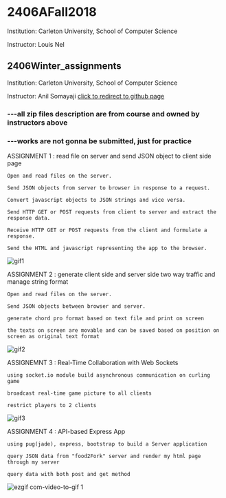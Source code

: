 # 2406AFall2018
Institution: Carleton University, School of Computer Science

Instructor: Louis Nel


## 2406Winter_assignments 
Institution: Carleton University, School of Computer Science

Instructor: Anil Somayaji
[click to redirect to github page](./2406Winter_assignments)

### ---all zip files description are from course and owned by instructors above

### ---works are not gonna be submitted, just for practice



ASSIGNMENT 1 :  read file on server and send JSON object to client side page

	Open and read files on the server.

	Send JSON objects from server to browser in response to a request.

	Convert javascript objects to JSON strings and vice versa. 

	Send HTTP GET or POST requests from client to server and extract the response data.

	Receive HTTP GET or POST requests from the client and formulate a response. 

	Send the HTML and javascript representing the app to the browser.
	
	


![gif1](https://user-images.githubusercontent.com/38830527/47385550-6163a380-d6d8-11e8-9bdf-b8b23b89fddc.gif)


ASSIGNMENT 2 :  generate client side and server side two way traffic and manage string format

	Open and read files on the server.

	Send JSON objects between browser and server.

	generate chord pro format based on text file and print on screen

	the texts on screen are movable and can be saved based on position on screen as original text format



![gif2](https://user-images.githubusercontent.com/38830527/47385640-996ae680-d6d8-11e8-8539-748f540e591b.gif)

ASSIGNEMNT 3 :  Real-Time Collaboration with Web Sockets

	using socket.io module build asynchronous communication on curling game

	broadcast real-time game picture to all clients

	restrict players to 2 clients

![gif3](https://user-images.githubusercontent.com/38830527/47385651-a2f44e80-d6d8-11e8-84be-7c8c04d8260a.gif)

ASSIGNMENT 4 : API-based Express App

	using pug(jade), express, bootstrap to build a Server application
	
	query JSON data from "food2Fork" server and render my html page through my server
	
	query data with both post and get method

![ezgif com-video-to-gif 1](https://user-images.githubusercontent.com/38830527/48505165-679afa80-e814-11e8-8c46-801ccbd9faca.gif)


